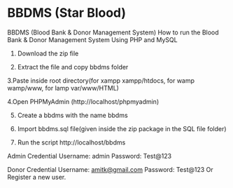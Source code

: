 # BBDMS (Star Blood) 
BBDMS (Blood Bank & Donor Management System)
How to run the Blood Bank & Donor Management System Using PHP and MySQL

1. Download the zip file

2. Extract the file and copy bbdms folder

3.Paste inside root directory(for xampp xampp/htdocs, for wamp wamp/www, for lamp var/www/HTML)

4.Open PHPMyAdmin (http://localhost/phpmyadmin)

5. Create a bbdms with the name bbdms

6. Import bbdms.sql file(given inside the zip package in the SQL file folder)

7. Run the script http://localhost/bbdms

Admin Credential
Username: admin
Password: Test@123

Donor Credential
Username: amitk@gmail.com
Password: Test@123
Or Register a new user.

